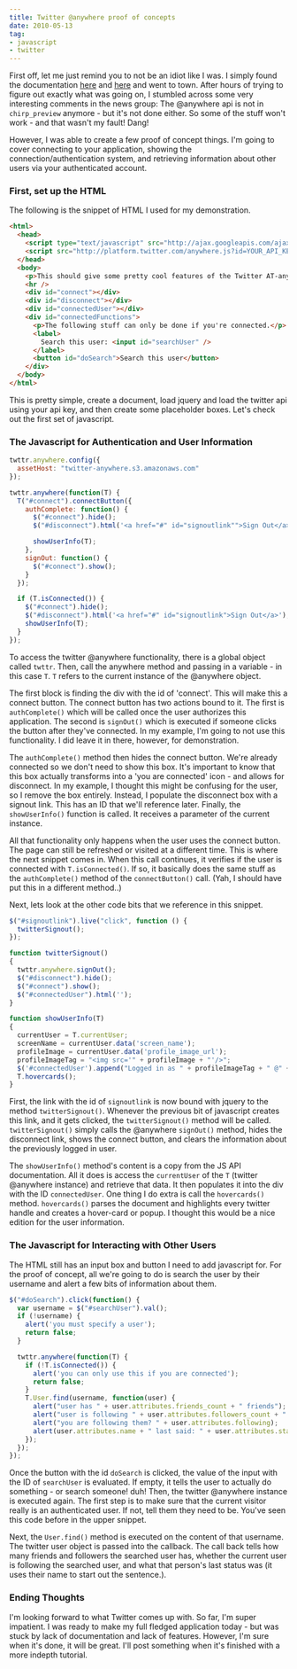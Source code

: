 ```yaml
---
title: Twitter @anywhere proof of concepts
date: 2010-05-13
tag:
- javascript
- twitter
---
```

First off, let me just remind you to not be an idiot like I was.  I simply found the documentation <a href="http://dev.twitter.com/anywhere/begin">here</a> and <a href="http://platform.twitter.com/js-api.html">here</a> and went to town.  After hours of trying to figure out exactly what was going on, I stumbled across some very interesting comments in the news group: The @anywhere api is not in `chirp_preview` anymore - but it's not done either.  So some of the stuff won't work - and that wasn't my fault!  Dang!  

<!--more-->

However, I was able to create a few proof of concept things.  I'm going to cover connecting to your application, showing the connection/authentication system, and retrieving information about other users via your authenticated account.

### First, set up the HTML

The following is the snippet of HTML I used for my demonstration.

```html
<html>
  <head>
    <script type="text/javascript" src="http://ajax.googleapis.com/ajax/libs/jquery/1.4.2/jquery.min.js"></script>
    <script src="http://platform.twitter.com/anywhere.js?id=YOUR_API_KEY&v=1" type="text/javascript"></script>
  </head>
  <body>
    <p>This should give some pretty cool features of the Twitter AT-anywhere API.</p>
    <hr />
    <div id="connect"></div>
    <div id="disconnect"></div>
    <div id="connectedUser"></div>
    <div id="connectedFunctions">
      <p>The following stuff can only be done if you're connected.</p>
      <label>
        Search this user: <input id="searchUser" />
      </label>
      <button id="doSearch">Search this user</button>
    </div>
  </body>
</html>
```

This is pretty simple, create a document, load jquery and load the twitter api using your api key, and then create some placeholder boxes.  Let's check out the first set of javascript.

### The Javascript for Authentication and User Information

```javascript
twttr.anywhere.config({
  assetHost: "twitter-anywhere.s3.amazonaws.com"
});

twttr.anywhere(function(T) {
  T("#connect").connectButton({
    authComplete: function() {
      $("#connect").hide();
      $("#disconnect").html('<a href="#" id="signoutlink"">Sign Out</a>');

      showUserInfo(T);
    },
    signOut: function() {
      $("#connect").show();
    }
  });

  if (T.isConnected()) {
    $("#connect").hide();
    $("#disconnect").html('<a href="#" id="signoutlink">Sign Out</a>');
    showUserInfo(T);
  }
});
```

To access the twitter @anywhere functionality, there is a global object called `twttr`.  Then, call the anywhere method and passing in a variable - in this case `T`.  `T` refers to the current instance of the @anywhere object.

The first block is finding the div with the id of 'connect'.  This will make this a connect button.  The connect button has two actions bound to it.  The first is `authComplete()` which will be called once the user authorizes this application.  The second is `signOut()` which is executed if someone clicks the button after they've connected.  In my example, I'm going to not use this functionality.  I did leave it in there, however, for demonstration.

The `authComplete()` method then hides the connect button.  We're already connected so we don't need to show this box.  It's important to know that this box actually transforms into a 'you are connected' icon - and allows for disconnect.  In my example, I thought this might be confusing for the user, so I remove the box entirely.  Instead, I populate the disconnect box with a signout link. This has an ID that we'll reference later.  Finally, the `showUserInfo()` function is called.  It receives a parameter of the current instance.

All that functionality only happens when the user uses the connect button. The page can still be refreshed or visited at a different time.  This is where the next snippet comes in.  When this call continues, it verifies if the user is connected with `T.isConnected()`.  If so, it basically does the same stuff as the `authComplete()` method of the `connectButton()` call.  (Yah, I should have put this in a different method..)

Next, lets look at the other code bits that we reference in this snippet.

```javascript
$("#signoutlink").live("click", function () {
  twitterSignout();
});

function twitterSignout()
{
  twttr.anywhere.signOut();
  $("#disconnect").hide();
  $("#connect").show();
  $("#connectedUser").html('');
}

function showUserInfo(T)
{
  currentUser = T.currentUser;
  screenName = currentUser.data('screen_name');
  profileImage = currentUser.data('profile_image_url');
  profileImageTag = "<img src='" + profileImage + "'/>";
  $('#connectedUser').append("Logged in as " + profileImageTag + " @" + screenName);
  T.hovercards();
}
```

First, the link with the id of `signoutlink` is now bound with jquery to the method `twitterSignout()`.  Whenever the previous bit of javascript creates this link, and it gets clicked, the `twitterSignout()` method will be called. `twitterSignout()` simply calls the @anywhere `signOut()` method, hides the disconnect link, shows the connect button, and clears the information about the previously logged in user.

The `showUserInfo()` method's content is a copy from the JS API documentation.  All it does is access the `currentUser` of the `T` (twitter @anywhere instance) and retrieve that data.  It then populates it into the div with the ID `connectedUser`.  One thing I do extra is call the `hovercards()` method.  `hovercards()` parses the document and highlights every twitter handle and creates a hover-card or popup.  I thought this would be a nice edition for the user information.

### The Javascript for Interacting with Other Users

The HTML still has an input box and button I need to add javascript for.  For the proof of concept, all we're going to do is search the user by their username and alert a few bits of information about them.

```javascript
$("#doSearch").click(function() {
  var username = $("#searchUser").val();
  if (!username) {
    alert('you must specify a user');
    return false;
  }

  twttr.anywhere(function(T) {
    if (!T.isConnected()) {
      alert('you can only use this if you are connected');
      return false;
    }
    T.User.find(username, function(user) {
      alert("user has " + user.attributes.friends_count + " friends");
      alert("user is following " + user.attributes.followers_count + " tweeple");
      alert("you are following them? " + user.attributes.following);
      alert(user.attributes.name + " last said: " + user.attributes.status.text);
    });
  });
});
```

Once the button with the id `doSearch` is clicked, the value of the input with the ID of `searchUser` is evaluated.  If empty, it tells the user to actually do something - or search someone! duh!  Then, the twitter @anywhere instance is executed again.  The first step is to make sure that the current visitor really is an authenticated user.  If not, tell them they need to be.  You've seen this code before in the upper snippet.

Next, the `User.find()` method is executed on the content of that username.  The twitter user object is passed into the callback.  The call back tells how many friends and followers the searched user has, whether the current user is following the searched user, and what that person's last status was (it uses their name to start out the sentence.).

### Ending Thoughts

I'm looking forward to what Twitter comes up with. So far, I'm super impatient.  I was ready to make my full fledged application today - but was stuck by lack of documentation and lack of features.  However, I'm sure when it's done, it will be great.  I'll post something when it's finished with a more indepth tutorial.